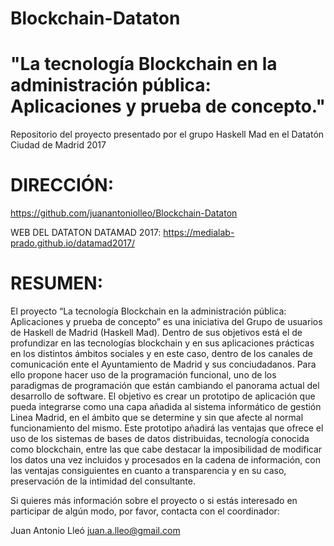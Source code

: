 # Blockchain-Dataton
# "La tecnología Blockchain en la administración pública: Aplicaciones y prueba de concepto."
Repositorio del proyecto presentado por el grupo Haskell Mad en el Datatón Ciudad de Madrid 2017

# DIRECCIÓN:
https://github.com/juanantoniolleo/Blockchain-Dataton

WEB DEL DATATON DATAMAD 2017:
https://medialab-prado.github.io/datamad2017/

# RESUMEN:

El proyecto “La tecnología Blockchain en la administración pública: Aplicaciones y prueba de concepto” es una iniciativa del Grupo de usuarios de Haskell de Madrid (Haskell Mad). Dentro de sus objetivos está el de profundizar en las tecnologías blockchain y en sus aplicaciones prácticas en los distintos ámbitos sociales y en este caso, dentro de los canales de comunicación ente el Ayuntamiento de Madrid y sus conciudadanos. Para ello propone hacer uso de la programación funcional, uno de los paradigmas de programación que están cambiando el panorama actual del desarrollo de software. El objetivo es crear un prototipo de aplicación que pueda integrarse como una capa añadida al sistema informático de gestión Linea Madrid, en el ámbito que se determine y sin que afecte al normal funcionamiento del mismo. Este prototipo añadirá las ventajas que ofrece el uso de los sistemas de bases de datos distribuidas, tecnología conocida como blockchain, entre las que cabe destacar la imposibilidad de modificar los datos una vez incluidos y procesados en la cadena de información, con las ventajas consiguientes en cuanto a transparencia y en su caso, preservación de la intimidad del consultante.

Si quieres más información sobre el proyecto o si estás interesado en participar de algún modo, por favor, contacta con el coordinador:

Juan Antonio Lleó
juan.a.lleo@gmail.com
